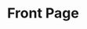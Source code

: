 ---
home: true
heroImage: /images/architecture-plan-icon.jpeg
actions:
-   text: Welcome ⏎
    link: /welcome
    type: primary
-   text: Admin ⏎
    link: /admin/#/
    type: secondary
features:
-   title: Revit Library
    details: Standards, processes and worklfows on utilizing our Revit Library.
-   title: Avail
    details: Easy asset loading for everyone on the team.
-   title: Dynamo
    details: Scripting simplified for our Revit projects.
footer: MIT Licensed | Copyright @2022-Present Gregoire Dechaine (www.gregoiredechaine.com)
title: Front Page
---